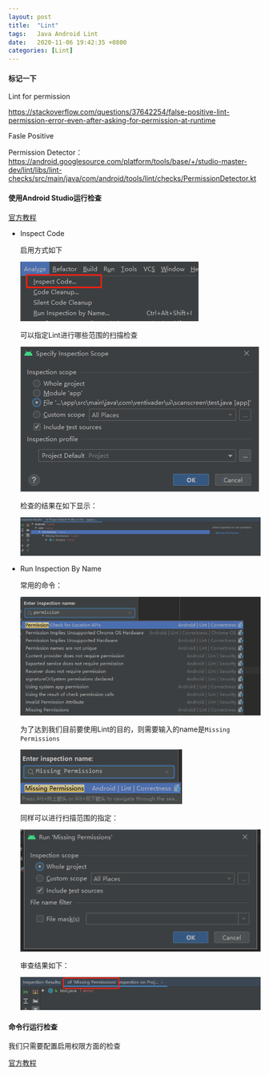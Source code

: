 ```yaml
---
layout: post
title:  "Lint"
tags:   Java Android Lint
date:   2020-11-06 19:42:35 +0800
categories: [Lint]
---
```


#### 标记一下

Lint for permission

https://stackoverflow.com/questions/37642254/false-positive-lint-permission-error-even-after-asking-for-permission-at-runtime

Fasle Positive



Permission Detector：https://android.googlesource.com/platform/tools/base/+/studio-master-dev/lint/libs/lint-checks/src/main/java/com/android/tools/lint/checks/PermissionDetector.kt



#### 使用Android Studio运行检查

[官方教程](https://developer.android.com/studio/write/lint?hl=zh-cn#manuallyRunInspections)

- Inspect Code

  启用方式如下

  ![image-20201109144853260](https://raw.githubusercontent.com/ARP2019/ImageUpload/master/img/2020-10-19/image-20201109144853260.png)

  可以指定Lint进行哪些范围的扫描检查

  ![image-20201109145114425](https://raw.githubusercontent.com/ARP2019/ImageUpload/master/img/2020-10-19/image-20201109145114425.png)

  检查的结果在如下显示：

  ![image-20201109145213627](https://raw.githubusercontent.com/ARP2019/ImageUpload/master/img/2020-10-19/image-20201109145213627.png)

- Run Inspection By Name

  常用的命令：

  ![image-20201109145425723](https://raw.githubusercontent.com/ARP2019/ImageUpload/master/img/2020-10-19/image-20201109145425723.png)

  为了达到我们目前要使用Lint的目的，则需要输入的name是```Missing Permissions```

  ![image-20201109145643792](https://raw.githubusercontent.com/ARP2019/ImageUpload/master/img/2020-10-19/image-20201109145643792.png)

  同样可以进行扫描范围的指定：

  ![image-20201109145726931](https://raw.githubusercontent.com/ARP2019/ImageUpload/master/img/2020-10-19/image-20201109145726931.png)

  审查结果如下：

  ![image-20201109145815547](https://raw.githubusercontent.com/ARP2019/ImageUpload/master/img/2020-10-19/image-20201109145815547.png)

#### 命令行运行检查

我们只需要配置启用权限方面的检查

[官方教程](https://developer.android.com/studio/write/lint?hl=zh-cn#commandline)